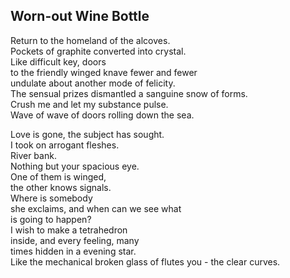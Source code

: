 Worn-out Wine Bottle
--------------------
Return to the homeland of the alcoves.  
Pockets of graphite converted into crystal.  
Like difficult key, doors  
to the friendly winged knave fewer and fewer  
undulate about another mode of felicity.  
The sensual prizes dismantled a sanguine snow of forms.  
Crush me and let my substance pulse.  
Wave of wave of doors rolling down the sea.  
  
Love is gone, the subject has sought.  
I took on arrogant fleshes.  
River bank.  
Nothing but your spacious eye.  
One of them is winged,  
the other knows signals.  
Where is somebody  
she exclaims, and when can we see what  
is going to happen?  
I wish to make a tetrahedron  
inside, and every feeling, many  
times hidden in a evening star.  
Like the mechanical broken glass of flutes you - the clear curves.  
